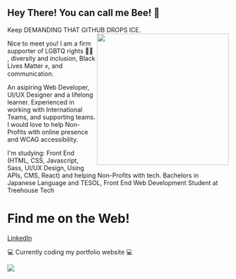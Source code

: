## Hey There! You can call me Bee! 🐝
Keep DEMANDING THAT GITHUB DROPS ICE. <img align="right" width="300" height="300" src="https://pbs.twimg.com/media/EIyNsRjWsAE8FYj.png">

Nice to meet you! I am a firm supporter of LGBTQ rights 🏳️‍🌈 , diversity and inclusion, Black Lives Matter ✊, and communication.

An asipiring Web Developer, UI/UX Designer and a lifelong learner. Experienced in working with International Teams, and supporting teams. I would love to help Non-Profits with online presence and WCAG accessibility.

I'm studying: Front End (HTML, CSS, Javascript, Sass, UI/UX Design, Using APIs, CMS, React) and helping Non-Profits with tech. Bachelors in Japanese Language and TESOL, Front End Web Development Student at Treehouse Tech

# Find me on the Web!
[LinkedIn](https://www.linkedin.com/in/brittkcrouch/)

💻 Currently coding my portfolio website 💻 


<a href="http://referrals.trhou.se/constbeecoding" target="_blank"><img src="https://static.teamtreehouse.com/assets/content/referral-badge-td.png"/></a>
